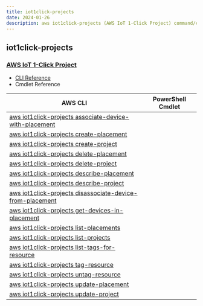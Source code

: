 ```yaml
---
title: iot1click-projects
date: 2024-01-26
description: aws iot1click-projects (AWS IoT 1-Click Project) command/cmdlet list.
---
```


## iot1click-projects

### [AWS IoT 1-Click Project](https://aws.amazon.com/iot/)

* [CLI Reference](https://awscli.amazonaws.com/v2/documentation/api/latest/reference/iot1click-projects/index.html)
* Cmdlet Reference

|AWS CLI|PowerShell Cmdlet|
|----|----|
|[aws iot1click-projects associate-device-with-placement](https://awscli.amazonaws.com/v2/documentation/api/latest/reference/iot1click-projects/associate-device-with-placement.html)||
|[aws iot1click-projects create-placement](https://awscli.amazonaws.com/v2/documentation/api/latest/reference/iot1click-projects/create-placement.html)||
|[aws iot1click-projects create-project](https://awscli.amazonaws.com/v2/documentation/api/latest/reference/iot1click-projects/create-project.html)||
|[aws iot1click-projects delete-placement](https://awscli.amazonaws.com/v2/documentation/api/latest/reference/iot1click-projects/delete-placement.html)||
|[aws iot1click-projects delete-project](https://awscli.amazonaws.com/v2/documentation/api/latest/reference/iot1click-projects/delete-project.html)||
|[aws iot1click-projects describe-placement](https://awscli.amazonaws.com/v2/documentation/api/latest/reference/iot1click-projects/describe-placement.html)||
|[aws iot1click-projects describe-project](https://awscli.amazonaws.com/v2/documentation/api/latest/reference/iot1click-projects/describe-project.html)||
|[aws iot1click-projects disassociate-device-from-placement](https://awscli.amazonaws.com/v2/documentation/api/latest/reference/iot1click-projects/disassociate-device-from-placement.html)||
|[aws iot1click-projects get-devices-in-placement](https://awscli.amazonaws.com/v2/documentation/api/latest/reference/iot1click-projects/get-devices-in-placement.html)||
|[aws iot1click-projects list-placements](https://awscli.amazonaws.com/v2/documentation/api/latest/reference/iot1click-projects/list-placements.html)||
|[aws iot1click-projects list-projects](https://awscli.amazonaws.com/v2/documentation/api/latest/reference/iot1click-projects/list-projects.html)||
|[aws iot1click-projects list-tags-for-resource](https://awscli.amazonaws.com/v2/documentation/api/latest/reference/iot1click-projects/list-tags-for-resource.html)||
|[aws iot1click-projects tag-resource](https://awscli.amazonaws.com/v2/documentation/api/latest/reference/iot1click-projects/tag-resource.html)||
|[aws iot1click-projects untag-resource](https://awscli.amazonaws.com/v2/documentation/api/latest/reference/iot1click-projects/untag-resource.html)||
|[aws iot1click-projects update-placement](https://awscli.amazonaws.com/v2/documentation/api/latest/reference/iot1click-projects/update-placement.html)||
|[aws iot1click-projects update-project](https://awscli.amazonaws.com/v2/documentation/api/latest/reference/iot1click-projects/update-project.html)||

